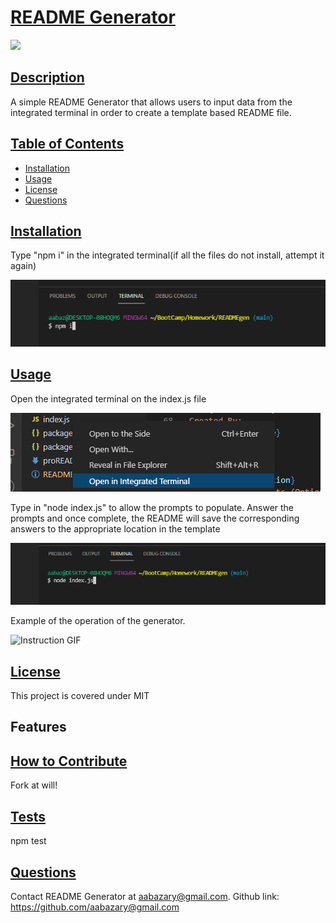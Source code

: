 # <ins>README Generator</ins>
![](https://img.shields.io/badge/MIT%20License-blue?style=flat-square)
## <ins>Description</ins>
A simple README Generator that allows users to input data from the integrated terminal in order to create a template based README file.
## <ins>Table of Contents</ins>
- [Installation](#installation)
- [Usage](#usage)
- [License](#license)
- [Questions](#questions)

## <ins>Installation</ins>
Type "npm i" in the integrated terminal(if all the files do not install, attempt it again)

![npm I](./images/npmI.png)
## <ins>Usage</ins>
Open the integrated terminal on the index.js file

![Integrated Terminal](./images/openIntegrated.png)

Type in "node index.js" to allow the prompts to populate. Answer the prompts and once complete, the README will save the corresponding answers to the appropriate location in the template

![node](./images/nodeIndex.png)

Example of the operation of the generator.

![Instruction GIF](https://user-images.githubusercontent.com/85041715/128842356-430ea10f-59cc-48e1-87a8-f4e8b1fc41be.gif)

## <ins>License</ins>
This project is covered under MIT
## Features</ins>
## <ins>How to Contribute</ins>
Fork at will!
## <ins>Tests</ins>
npm test
## <ins>Questions</ins>
Contact README Generator at aabazary@gmail.com. Github link: https://github.com/aabazary@gmail.com
